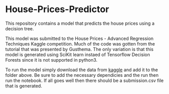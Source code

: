 # House-Prices-Predictor
This repository contains a model that predicts the house prices using a decision tree. 

This model was submitted to the House Prices - Advanced Regression Techniques Kaggle competition. Much of the code was gotten from the tutorial that was presented by Gusthema. The only variation is that this model is generated using SciKit learn instaed of Tensorflow Decision Forests since it is not supported in python3. 

To run the model simply download the data from [kaggle](https://www.kaggle.com/competitions/house-prices-advanced-regression-techniques/data) and add it to the folder above. Be sure to add the necessary dependicies and the run then run the notebook. If all goes well then there should be a submission.csv file that is generated.
